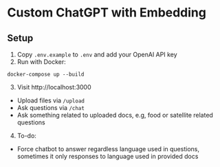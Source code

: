 
# Custom ChatGPT with Embedding

## Setup

1. Copy `.env.example` to `.env` and add your OpenAI API key
2. Run with Docker:

```
docker-compose up --build
```

3. Visit http://localhost:3000

- Upload files via `/upload`
- Ask questions via `/chat`
- Ask something related to uploaded docs, e.g, food or satellite related questions

4. To-do:
- Force chatbot to answer regardless language used in questions, sometimes it only responses to language used in provided docs
